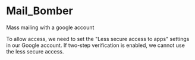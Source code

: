 # Mail_Bomber
Mass mailing with a google account

To allow access, we need to set the "Less secure access to apps" settings in our Google account.
If two-step verification is enabled, we cannot use the less secure access.
